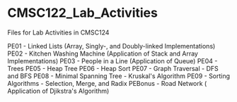 # CMSC122_Lab_Activities
Files for Lab Activities in CMSC124

PE01 - Linked Lists (Array, Singly-, and Doubly-linked Implementations)
PE02 - Kitchen Washing Machine (Application of Stack and Array Implementations)
PE03 - People in a Line (Application of Queue)
PE04 - Trees
PE05 - Heap Tree
PE06 - Heap Sort
PE07 - Graph Traversal - DFS and BFS
PE08 - Minimal Spanning Tree - Kruskal's Algorithm
PE09 - Sorting Algorithms - Selection, Merge, and Radix
PEBonus - Road Network ( Application of Djikstra's Algorithm)
